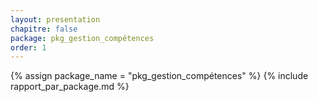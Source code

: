```yaml
---
layout: presentation
chapitre: false
package: pkg_gestion_compétences
order: 1
---
```


{% assign package_name = "pkg_gestion_compétences" %}
{% include rapport_par_package.md %}